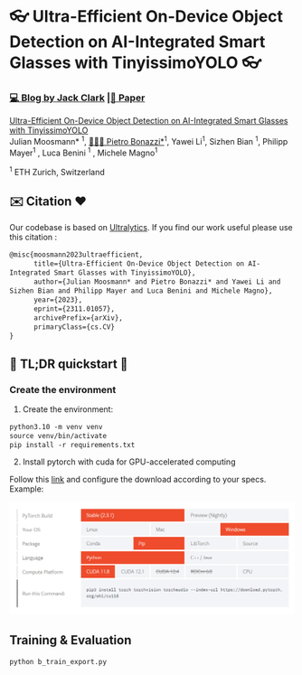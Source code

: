 #  👓 Ultra-Efficient On-Device Object Detection on AI-Integrated Smart Glasses with TinyissimoYOLO   👓 

### [💻 Blog by Jack Clark](https://jack-clark.net/) |[📜 Paper](https://arxiv.org/pdf/2311.01057.pdf)

[Ultra-Efficient On-Device Object Detection on AI-Integrated Smart Glasses with TinyissimoYOLO](https://arxiv.org/abs/2311.01057)  
 Julian Moosmann* <sup>1</sup>,
 [🧑🏻‍🚀 Pietro Bonazzi*](https://linkedin.com/in/pietrobonazzi)<sup>1</sup>,
 Yawei Li<sup>1</sup>, 
 Sizhen Bian <sup>1</sup>, 
 Philipp Mayer<sup>1</sup> ,
 Luca Benini <sup>1</sup> ,
 Michele Magno<sup>1</sup>  <br>

<sup>1</sup> ETH Zurich, Switzerland  <br>  

## ✉️ Citation ❤️

Our codebase is based on [Ultralytics](https://github.com/ultralytics/ultralytics). If you find our work useful please use this citation :
```
@misc{moosmann2023ultraefficient,
      title={Ultra-Efficient On-Device Object Detection on AI-Integrated Smart Glasses with TinyissimoYOLO}, 
      author={Julian Moosmann* and Pietro Bonazzi* and Yawei Li and Sizhen Bian and Philipp Mayer and Luca Benini and Michele Magno},
      year={2023},
      eprint={2311.01057},
      archivePrefix={arXiv},
      primaryClass={cs.CV}
}
```
## 🚀 TL;DR quickstart 🚀


### Create the environment

1. Create the environment:
   
  ```
  python3.10 -m venv venv
  source venv/bin/activate
  pip install -r requirements.txt 
  ```


2. Install pytorch with cuda for GPU-accelerated computing

Follow this [link](https://pytorch.org/get-started/locally/) and configure the download according to your specs. Example:

![Example image for downloading pytorch+cuda](images/cuda.PNG)



## Training & Evaluation


```
python b_train_export.py
```


